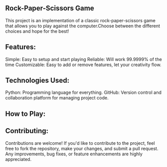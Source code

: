 Rock-Paper-Scissors Game
---------------------------------------------------------------------------------------------------------------------------------------
This project is an implementation of a classic rock-paper-scissors game that allows you to play against the computer.Choose between the different choices and hope for the best!

Features:
---------------------------------------------------------------------------------------------------------------------------------------

Simple: Easy to setup and start playing
Reliable: Will work 99.9999% of the time
Customizable: Easy to add or remove features, let your creativity flow.

Technologies Used:
---------------------------------------------------------------------------------------------------------------------------------------
Python: Programming language for everything.
GitHub: Version control and collaboration platform for managing project code.

How to Play:
---------------------------------------------------------------------------------------------------------------------------------------


Contributing:
---------------------------------------------------------------------------------------------------------------------------------------
Contributions are welcome! If you'd like to contribute to the project, feel free to fork the repository, make your changes, and submit a pull request.
Any improvements, bug fixes, or feature enhancements are highly appreciated.
